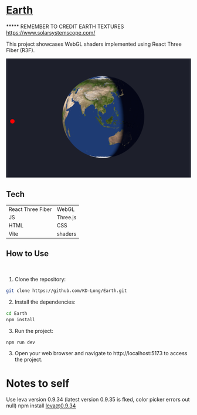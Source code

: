  # [Earth](https://earth.kyledlong.com/)

***** REMEMBER TO CREDIT EARTH TEXTURES
https://www.solarsystemscope.com/

This project showcases WebGL shaders implemented using React Three Fiber (R3F). 
<br>

![earth](./public/earth.png)

## Tech

|                   |               |
| ----------------- | ------------- |
| React Three Fiber | WebGL         |
| JS                | Three.js      |
| HTML              | CSS           |
| Vite              | shaders       |


## How to Use
<br>

1. Clone the repository:

```bash
git clone https://github.com/KD-Long/Earth.git
```

2. Install the dependencies:

```bash
cd Earth
npm install
```

3. Run the project:

```bash
npm run dev
```

3. Open your web browser and navigate to http://localhost:5173 to access the project.

# Notes to self

Use leva version 0.9.34 (latest version 0.9.35 is fked, color picker errors out null) 
npm install leva@0.9.34